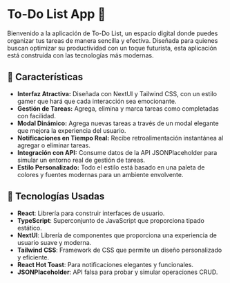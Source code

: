 # To-Do List App 🚀

Bienvenido a la aplicación de To-Do List, un espacio digital donde puedes organizar tus tareas de manera sencilla y efectiva. Diseñada para quienes buscan optimizar su productividad con un toque futurista, esta aplicación está construida con las tecnologías más modernas.

## 🌟 Características

- **Interfaz Atractiva:** Diseñada con NextUI y Tailwind CSS, con un estilo gamer que hará que cada interacción sea emocionante.
- **Gestión de Tareas:** Agrega, elimina y marca tareas como completadas con facilidad.
- **Modal Dinámico:** Agrega nuevas tareas a través de un modal elegante que mejora la experiencia del usuario.
- **Notificaciones en Tiempo Real:** Recibe retroalimentación instantánea al agregar o eliminar tareas.
- **Integración con API:** Consume datos de la API JSONPlaceholder para simular un entorno real de gestión de tareas.
- **Estilo Personalizado:** Todo el estilo está basado en una paleta de colores y fuentes modernas para un ambiente envolvente.

## 🔧 Tecnologías Usadas

- **React**: Librería para construir interfaces de usuario.
- **TypeScript**: Superconjunto de JavaScript que proporciona tipado estático.
- **NextUI**: Librería de componentes que proporciona una experiencia de usuario suave y moderna.
- **Tailwind CSS**: Framework de CSS que permite un diseño personalizado y eficiente.
- **React Hot Toast**: Para notificaciones elegantes y funcionales.
- **JSONPlaceholder**: API falsa para probar y simular operaciones CRUD.

